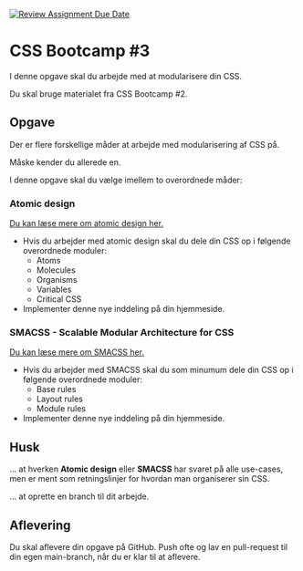 [![Review Assignment Due Date](https://classroom.github.com/assets/deadline-readme-button-22041afd0340ce965d47ae6ef1cefeee28c7c493a6346c4f15d667ab976d596c.svg)](https://classroom.github.com/a/47mnvoGq)
# CSS Bootcamp #3
I denne opgave skal du arbejde med at modularisere din CSS.

Du skal bruge materialet fra CSS Bootcamp #2.

## Opgave
Der er flere forskellige måder at arbejde med modularisering af CSS på. 

Måske kender du allerede en. 

I denne opgave skal du vælge imellem to overordnede måder:

### Atomic design
[Du kan læse mere om atomic design her.](https://bradfrost.com/blog/post/atomic-web-design)

- Hvis du arbejder med atomic design skal du dele din CSS op i følgende overordnede moduler:
	- Atoms
	- Molecules
	- Organisms
	- Variables
	- Critical CSS
- Implementer denne nye inddeling på din hjemmeside.

### SMACSS - Scalable Modular Architecture for CSS
[Du kan læse mere om SMACSS her.](https://smacss.com/)

- Hvis du arbejder med SMACSS skal du som minumum dele din CSS op i følgende overordnede moduler:
	- Base rules
 	- Layout rules
  	- Module rules
- Implementer denne nye inddeling på din hjemmeside.

## Husk 
... at hverken **Atomic design** eller **SMACSS** har svaret på alle use-cases, men er ment som retningslinjer for hvordan man organiserer sin CSS.

... at oprette en branch til dit arbejde. 

## Aflevering
Du skal aflevere din opgave på GitHub. Push ofte og lav en pull-request til din egen main-branch, når du er klar til at aflevere.
